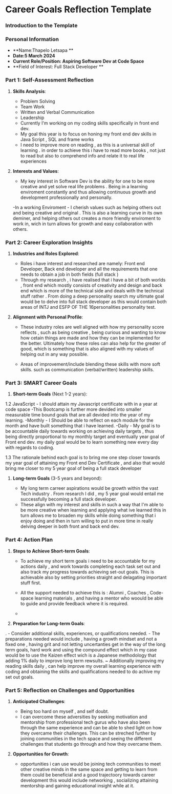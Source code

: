 
# Career Goals Reflection Template

### Introduction to the Template

### Personal Information

- **Name:Thapelo Letsapa **
- **Date:5 March 2024**
- **Current Role/Position: Aspiring Software Dev at Code Space**
- **Field of Interest: Full Stack Developer **

### Part 1: Self-Assessment Reflection

1. **Skills Analysis**:

    - Problem Solving
    - Team Work
    - Written and Verbal Communication
    - Leadership
    - Currently I'm working on my coding skills specifically in front end dev.
    - My goal this year is to focus on honing my front end dev skills in Java Script , SQL and frame works  
    - I need to improve more on reading , as this is a universal skill of learning . in order to achieve this i have to read more books , not just to read but also to comprehend info and relate it to real life 
      experiences
3. **Interests and Values**:
    
   
    - My key interest in Software Dev is the ability for one to be more creative and yet solve real life problems . Being in a learning enviroment constantly and thus allowing continuous growth and development 
      professionally and personally.
      
    -In a working Enviroment - I cherish values such as helping others out and being creative and original . This is also a learning curve in its own deminer, and helping others out creates a more friendly 
     enviroment to work in, wich in turn allows for growth and easy collaboration with others.

### Part 2: Career Exploration Insights

1. **Industries and Roles Explored**:
    
    - Roles i have interest and researched are namely: Front end Developer, Back end developer and all the requirements that one needs to obtain a job in both fields (full stack )
    - Through my research , i have realised that i have a bit of both worlds , front end which mostly consists of creativity and design and back end which is more of the technical side and deals with the 
      technical stuff rather . From doing a deep personality search my ultimate goal would be to delve into full stack developer as this would contain both areas of INTJ and ESFP OF THE 16personalities 
      personality test.
      
2. **Alignment with Personal Profile**:
    
    - These industry roles are well aligned with how my personality score reflects , such as being creative , being curious and wanting to know how cetain things are made and how they can be implemented  for the 
      better. Ultimately how these roles can also help for the greater of good,  which is something that is also aligned with my values of helping out in any way possible.

      
    - Areas of improvement/include blending these skills with more soft skills. such as communication (verbal/written) leadership skills. 

### Part 3: SMART Career Goals

1. **Short-term Goals** (Next 1-2 years):

1.2 JavaScript - I should attain my Javascript certificate with in a year at code space 
-This Bootcamp is further more devided into smaller measurable time bound goals that are all devided into the year of my learning.
-Monthly - I Should be able to reflect on each module for the month and have built something that i have learned. 
-Daily - My goal is to be accountable daily towards working on achieving daily targets , thus being directly proportional to my monthly target and eventually year goal of Front end dev. my daily goal would be to learn something new every day with regards to coding.

1.3 The rationale behind each goal is to bring me one step closer towards my year goal of attaining my Front end Dev Certificate , and also that would bring me closer to my 5 year goal of being a full stack developer

1. **Long-term Goals** (3-5 years and beyond):
    
    - My long term carreer aspirations would be growth within the vast Tech industry . From research I did , my 5 year goal would entail me successfully becoming a full stack developer.
    - These align with my interest and skills in such a way that I'm able to be more creative when learning and applying what ive learned this in turn allows me to broaden my skills while doing something that i 
      enjoy doing and then in turn willing to put in more time in really delving deeper in both front and back end dev.

### Part 4: Action Plan

1. **Steps to Achieve Short-term Goals**:
    
    - To achieve my short term goals i need to be accountable for my actions daily , and work towards completing each task set out and also track my progress towards achieving set-out goals. This is achievable 
      also by setting priorities straight and delagating important stuff first.
      
    - All the support needed to achieve this is : Alumni , Coaches , Code-space learning materials , and having a mentor who woould be able to guide and provide feedback where it is required.
    - 
2. **Preparation for Long-term Goals**:
    
 .
    - Consider additional skills, experiences, or qualifications needed.
    - The preparations needed would include , having a growth mindset and not a fixed one , having grit and not letting uncertanties get in the way of the long term goals, hard work and using the compound effect 
      which in my case would be to use the Kaizen effect wich is a Japanese methodology that adding 1% daily to improve long term rewsults. 
    ~ Additionally improving my reading skills daily , can help improve my overall learning experience with coding and obtaining the skills and qualifications needed to do achive my set out goals.  

### Part 5: Reflection on Challenges and Opportunities

1. **Anticipated Challenges**:
    
    - Being too hard on myself , and self doubt.
    - I can overcome these adversities by seeking motivation and mentorship from professional tech gurus who have also been through the same experience and can be able to shed light on how they overcame their 
      challenges. This can be streched further by joining communities in the tech space and seeing the different challenges that students go through and how they overcame them.
      
2. **Opportunities for Growth**:
    
    - opportunities i can use would be joining tech communities to meet other creative minds in the same space and getting to learn from them could be beneficial and a good trajectoory towards career development 
       this would include networking , socializing attaining mentorship and gaining educational insight while at it.
    


